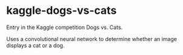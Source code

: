 # kaggle-dogs-vs-cats

Entry in the Kaggle competition Dogs vs. Cats.

Uses a convolutional neural network to determine whether an image displays a cat or a dog.
